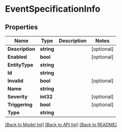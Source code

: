 # EventSpecificationInfo

## Properties

Name | Type | Description | Notes
------------ | ------------- | ------------- | -------------
**Description** | **string** |  | [optional] 
**Enabled** | **bool** |  | [optional] 
**EntityType** | **string** |  | 
**Id** | **string** |  | 
**Invalid** | **bool** |  | [optional] 
**Name** | **string** |  | 
**Severity** | **int32** |  | [optional] 
**Triggering** | **bool** |  | [optional] 
**Type** | **string** |  | 

[[Back to Model list]](../README.md#documentation-for-models) [[Back to API list]](../README.md#documentation-for-api-endpoints) [[Back to README]](../README.md)


